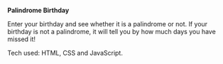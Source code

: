 **Palindrome Birthday**

Enter your birthday and see whether it is a palindrome or not.
If your birthday is not a palindrome, it will tell you by how much days you have missed it!

Tech used: HTML, CSS and JavaScript.

